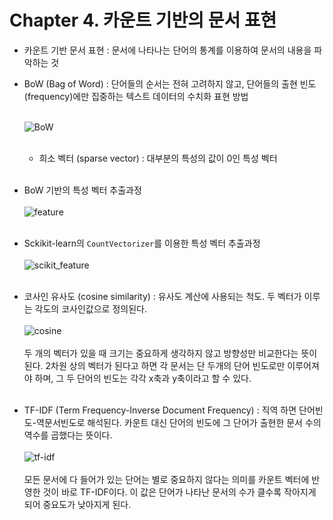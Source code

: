 # Chapter 4. 카운트 기반의 문서 표현

- 카운트 기반 문서 표현 : 문서에 나타나는 단어의 통계를 이용하여 문서의 내용을 파악하는 것
- BoW (Bag of Word) : 단어들의 순서는 전혀 고려하지 않고, 단어들의 출현 빈도(frequency)에만 집중하는 텍스트 데이터의 수치화 표현 방법<br><br>

  ![BoW](https://user-images.githubusercontent.com/86700191/168757001-e81b3777-f143-41f2-b147-e9468cc513c5.png)
<br><br>

    - 희소 벡터 (sparse vector) : 대부분의 특성의 값이 0인 특성 벡터<br><br>

- BoW 기반의 특성 벡터 추출과정<br><br>
![feature](https://user-images.githubusercontent.com/86700191/168760569-6b2406fc-8420-420e-9210-81e37e9ed068.png)
<br><br>
- Sckikit-learn의 `CountVectorizer`를 이용한 특성 벡터 추출과정<br><br>
![scikit_feature](https://user-images.githubusercontent.com/86700191/168762743-ea8248af-f893-43ac-8f49-8b64d4cf2654.png)
<br><br>
- 코사인 유사도 (cosine similarity) : 유사도 계산에 사용되는 척도. 두 벡터가 이루는 각도의 코사인값으로 정의된다.<br><br>
![cosine](https://user-images.githubusercontent.com/86700191/169231619-bdc3d90f-c59c-444a-9d14-b6f92114324c.PNG)
<br><br>
두 개의 벡터가 있을 때 크기는 중요하게 생각하지 않고 방향성만 비교한다는 뜻이 된다. 2차원 상의 벡터가 된다고 하면 각 문서는 단 두개의 단어 빈도로만 이루어져야 하며, 
그 두 단어의 빈도는 각각 x축과 y축이라고 할 수 있다.
<br><br>
- TF-IDF (Term Frequency-Inverse Document Frequency) : 직역 하면 단어빈도-역문서빈도로 해석된다. 카운트 대신 단어의 빈도에 그 단어가 출현한 문서 수의 역수를 곱했다는 뜻이다.<br><br>
![tf-idf](https://user-images.githubusercontent.com/86700191/169234403-b4a07a3e-5d01-4929-86f3-1039af41bf42.PNG)
<br><br>
모든 문서에 다 들어가 있는 단어는 별로 중요하지 않다는 의미를 카운트 벡터에 반영한 것이 바로 TF-IDF이다. 이 값은 단어가 나타난 문서의 수가 클수록 작아지게 되어 중요도가 낮아지게 된다.